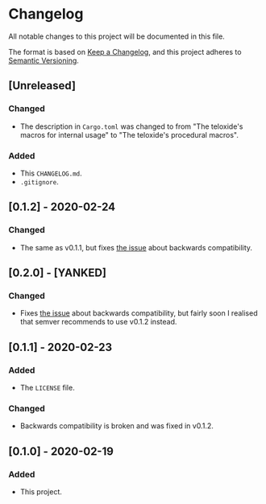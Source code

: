 # Changelog
All notable changes to this project will be documented in this file.

The format is based on [Keep a Changelog](https://keepachangelog.com/en/1.0.0/),
and this project adheres to [Semantic Versioning](https://semver.org/spec/v2.0.0.html).

## [Unreleased]
### Changed
 - The description in `Cargo.toml` was changed to from "The teloxide's macros for internal usage" to "The teloxide's procedural macros".

### Added
 - This `CHANGELOG.md`.
 - `.gitignore`.


## [0.1.2] - 2020-02-24
### Changed
 - The same as v0.1.1, but fixes [the issue](https://github.com/teloxide/teloxide/issues/176) about backwards compatibility.


## [0.2.0] - [YANKED]
### Changed
 - Fixes [the issue](https://github.com/teloxide/teloxide/issues/176) about backwards compatibility, but fairly soon I realised that semver recommends to use v0.1.2 instead.


## [0.1.1] - 2020-02-23
### Added
 - The `LICENSE` file.
### Changed
 - Backwards compatibility is broken and was fixed in v0.1.2.


## [0.1.0] - 2020-02-19
### Added
 - This project.
